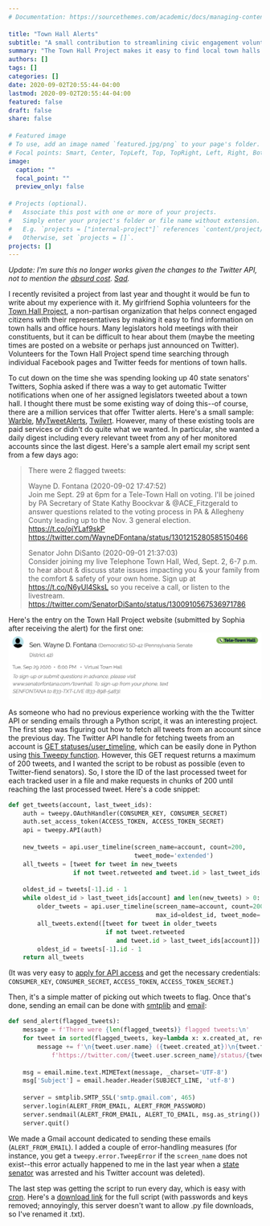 ```yaml
---
# Documentation: https://sourcethemes.com/academic/docs/managing-content/

title: "Town Hall Alerts"
subtitle: "A small contribution to streamlining civic engagement volunteering."
summary: "The Town Hall Project makes it easy to find local town halls with your state and federal representatives. To get this information, volunteers spend time searching through politicians' Twitter feeds for town hall announcements. I wrote a script to help do this faster and less painfully."
authors: []
tags: []
categories: []
date: 2020-09-02T20:55:44-04:00
lastmod: 2020-09-02T20:55:44-04:00
featured: false
draft: false
share: false

# Featured image
# To use, add an image named `featured.jpg/png` to your page's folder.
# Focal points: Smart, Center, TopLeft, Top, TopRight, Left, Right, BottomLeft, Bottom, BottomRight.
image:
  caption: ""
  focal_point: ""
  preview_only: false

# Projects (optional).
#   Associate this post with one or more of your projects.
#   Simply enter your project's folder or file name without extension.
#   E.g. `projects = ["internal-project"]` references `content/project/deep-learning/index.md`.
#   Otherwise, set `projects = []`.
projects: []
---
```


*Update: I'm sure this no longer works given the changes to the Twitter API, not to mention the [absurd cost](https://www.theverge.com/2023/3/30/23662832/twitter-api-tiers-free-bot-novelty-accounts-basic-enterprice-monthly-price). [Sad](https://www.vox.com/culture/2022/11/22/23466381/leaving-twitter-x-saying-goodbye-social-media).*

I recently revisited a project from last year and thought it would be fun to write about my experience with it. My girlfriend Sophia volunteers for the [Town Hall Project](https://townhallproject.com), a non-partisan organization that helps connect engaged citizens with their representatives by making it easy to find information on town halls and office hours. Many legislators hold meetings with their constituents, but it can be difficult to hear about them (maybe the meeting times are posted on a website or perhaps just announced on Twitter). Volunteers for the Town Hall Project spend time searching through individual Facebook pages and Twitter feeds for mentions of town halls. 

To cut down on the time she was spending looking up 40 state senators' Twitters, Sophia asked if there was a way to get automatic Twitter notifications when one of her assigned legislators tweeted about a town hall. I thought there must be some existing way of doing this--of course, there are a million services that offer Twitter alerts. Here's a small sample: [Warble](https://warble.co), [MyTweetAlerts](https://www.mytweetalerts.com), [Twilert](https://twilert.com). However, many of these existing tools are paid services or didn't do quite what we wanted. In particular, she wanted a daily digest including every relevant tweet from any of her monitored accounts since the last digest. Here's a sample alert email my script sent from a few days ago:

>There were 2 flagged tweets:
>
>Wayne D. Fontana (2020-09-02 17:47:52)<br>
>Join me Sept. 29 at 6pm for a Tele-Town Hall on voting. I'll be joined by PA Secretary of State Kathy Boockvar &amp; @ACE_Fitzgerald to answer questions related to the voting process in PA &amp; Allegheny County leading up to the Nov. 3 general election. https://t.co/ojYLaf9skP<br>
>https://twitter.com/WayneDFontana/status/1301215280585150466
>
>Senator John DiSanto (2020-09-01 21:37:03)<br>
>Consider joining my live Telephone Town Hall, Wed, Sept. 2,  6-7 p.m. to hear about &amp; discuss state issues impacting you &amp; your family from the comfort &amp; safety of your own home. Sign up at https://t.co/N6yUl4SksL so you receive a call, or listen to the livestream.<br>
>https://twitter.com/SenatorDiSanto/status/1300910567536971786

Here's the entry on the Town Hall Project website (submitted by Sophia after receiving the alert) for the first one:
![](thp.png)

As someone who had no previous experience working with the the Twitter API or sending emails through a Python script, it was an interesting project. The first step was figuring out how to fetch all tweets from an account since the previous day. The Twitter API handle for fetching tweets from an account is [GET statuses/user_timeline](https://developer.twitter.com/en/docs/twitter-api/v1/tweets/timelines/api-reference/get-statuses-user_timeline), which can be easily done in Python using [this Tweepy function](http://docs.tweepy.org/en/v3.5.0/api.html#API.user_timeline). However, this GET request returns a maximum of 200 tweets, and I wanted the script to be robust as possible (even to Twitter-fiend senators). So, I store the ID of the last processed tweet for each tracked user in a file and make requests in chunks of 200 until reaching the last processed tweet. Here's a code snippet:

```python
def get_tweets(account, last_tweet_ids):
    auth = tweepy.OAuthHandler(CONSUMER_KEY, CONSUMER_SECRET)
    auth.set_access_token(ACCESS_TOKEN, ACCESS_TOKEN_SECRET)
    api = tweepy.API(auth)

    new_tweets = api.user_timeline(screen_name=account, count=200, 
                                   tweet_mode='extended') 
    all_tweets = [tweet for tweet in new_tweets 
                  if not tweet.retweeted and tweet.id > last_tweet_ids[account]]

    oldest_id = tweets[-1].id - 1
    while oldest_id > last_tweet_ids[account] and len(new_tweets) > 0:
        older_tweets = api.user_timeline(screen_name=account, count=200, 
                                         max_id=oldest_id, tweet_mode='extended')  
        all_tweets.extend([tweet for tweet in older_tweets
                           if not tweet.retweeted 
                              and tweet.id > last_tweet_ids[account]])
        oldest_id = tweets[-1].id - 1
    return all_tweets
```
(It was very easy to [apply for API access](https://developer.twitter.com/en/apply-for-access) and get the necessary credentials: `CONSUMER_KEY`, `CONSUMER_SECRET`, `ACCESS_TOKEN`, `ACCESS_TOKEN_SECRET`.)

Then, it's a simple matter of picking out which tweets to flag. Once that's done, sending an email can be done with [smtplib](https://docs.python.org/3/library/smtplib.html) and [email](https://docs.python.org/3/library/email.examples.html):
```python
def send_alert(flagged_tweets):
    message = f'There were {len(flagged_tweets)} flagged tweets:\n'
    for tweet in sorted(flagged_tweets, key=lambda x: x.created_at, reverse=True):
        message += f'\n{tweet.user.name} ({tweet.created_at})\n{tweet.full_text}\n' \
            f'https://twitter.com/{tweet.user.screen_name}/status/{tweet.id}\n'

    msg = email.mime.text.MIMEText(message, _charset='UTF-8')
    msg['Subject'] = email.header.Header(SUBJECT_LINE, 'utf-8')

    server = smtplib.SMTP_SSL('smtp.gmail.com', 465)
    server.login(ALERT_FROM_EMAIL, ALERT_FROM_PASSWORD)
    server.sendmail(ALERT_FROM_EMAIL, ALERT_TO_EMAIL, msg.as_string())
    server.quit()
```

We made a Gmail account dedicated to sending these emails (`ALERT_FROM_EMAIL`). I added a couple of error-handling measures (for instance, you get a `tweepy.error.TweepError` if the `screen_name` does not exist--this error actually happened to me in the last year when a [state senator](https://en.wikipedia.org/wiki/Mike_Folmer) was arrested and his Twitter account was deleted).

The last step was getting the script to run every day, which is easy with [cron](https://help.ubuntu.com/community/CronHowto). Here's a <a href="townhall_alerts.txt" download>download link</a> for the full script (with passwords and keys removed; annoyingly, this server doesn't want to allow .py file downloads, so I've renamed it .txt).






